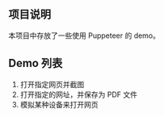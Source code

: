 ## 项目说明

本项目中存放了一些使用 Puppeteer 的 demo。



## Demo 列表

1. 打开指定网页并截图
2. 打开指定的网址，并保存为 PDF 文件
3. 模拟某种设备来打开网页
